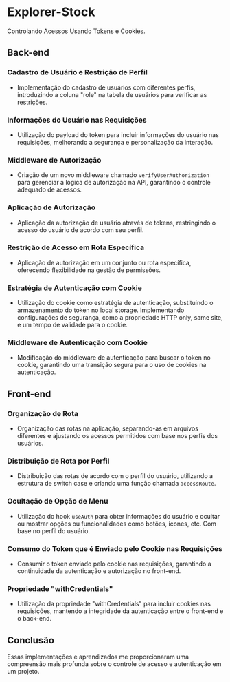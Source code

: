 # Explorer-Stock
Controlando Acessos Usando Tokens e Cookies.

## Back-end

### Cadastro de Usuário e Restrição de Perfil
- Implementação do cadastro de usuários com diferentes perfis, introduzindo a coluna "role" na tabela de usuários para verificar as restrições.

### Informações do Usuário nas Requisições
- Utilização do payload do token para incluir informações do usuário nas requisições, melhorando a segurança e personalização da interação.

### Middleware de Autorização
- Criação de um novo middleware chamado `verifyUserAuthorization` para gerenciar a lógica de autorização na API, garantindo o controle adequado de acessos.

### Aplicação de Autorização
- Aplicação da autorização de usuário através de tokens, restringindo o acesso do usuário de acordo com seu perfil.

### Restrição de Acesso em Rota Específica
- Aplicação de autorização em um conjunto ou rota específica, oferecendo flexibilidade na gestão de permissões.

### Estratégia de Autenticação com Cookie
- Utilização do cookie como estratégia de autenticação, substituindo o armazenamento do token no local storage. Implementando configurações de segurança, como a propriedade HTTP only, same site, e um tempo de validade para o cookie.

### Middleware de Autenticação com Cookie
- Modificação do middleware de autenticação para buscar o token no cookie, garantindo uma transição segura para o uso de cookies na autenticação.

## Front-end

### Organização de Rota
- Organização das rotas na aplicação, separando-as em arquivos diferentes e ajustando os acessos permitidos com base nos perfis dos usuários.

### Distribuição de Rota por Perfil
- Distribuição das rotas de acordo com o perfil do usuário, utilizando a estrutura de switch case e criando uma função chamada `accessRoute`.

### Ocultação de Opção de Menu
- Utilização do hook `useAuth` para obter informações do usuário e ocultar ou mostrar opções ou funcionalidades como botões, ícones, etc. Com base no perfil do usuário.

### Consumo do Token que é Enviado pelo Cookie nas Requisições
- Consumir o token enviado pelo cookie nas requisições, garantindo a continuidade da autenticação e autorização no front-end.

### Propriedade "withCredentials"
- Utilização da propriedade "withCredentials" para incluir cookies nas requisições, mantendo a integridade da autenticação entre o front-end e o back-end.

## Conclusão
Essas implementações e aprendizados me proporcionaram uma compreensão mais profunda sobre o controle de acesso e autenticação em um projeto.
